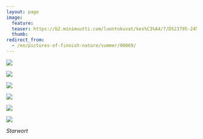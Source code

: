 ```yaml
---
layout: page
image:
  feature:
  teaser: https://b2.minimuutti.com/luontokuvat/kes%C3%A4/7/DS23795-245px.jpg
  thumb:
redirect_from:
  - /en/pictures-of-finnish-nature/summer/00069/
---
```


![](https://b2.minimuutti.com/luontokuvat/kes%C3%A4/7/DS23793-800px.jpg)

![](https://b2.minimuutti.com/luontokuvat/kes%C3%A4/7/DS23795-800px.jpg)

![](https://b2.minimuutti.com/luontokuvat/kes%C3%A4/7/DS23796-800px.jpg)

![](https://b2.minimuutti.com/luontokuvat/kes%C3%A4/7/DS23798-800px.jpg)

![](https://b2.minimuutti.com/luontokuvat/kes%C3%A4/7/DS23800-800px.jpg)

![](https://b2.minimuutti.com/luontokuvat/kes%C3%A4/7/DS23803-800px.jpg)

*Starwort*
